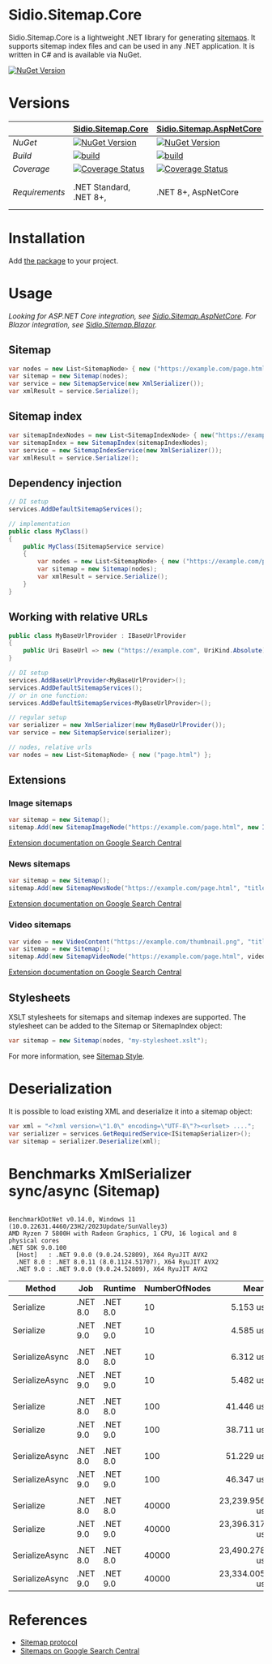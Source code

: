 Sidio.Sitemap.Core
=============
Sidio.Sitemap.Core is a lightweight .NET library for generating [sitemaps](https://www.sitemaps.org/). It supports sitemap index files and can be used in any .NET application. It is written in C# and is available via NuGet.

[![NuGet Version](https://img.shields.io/nuget/v/Sidio.Sitemap.Core)](https://www.nuget.org/packages/Sidio.Sitemap.Core/)

# Versions

|            | [Sidio.Sitemap.Core](https://github.com/marthijn/Sidio.Sitemap.Core)| [Sidio.Sitemap.AspNetCore](https://github.com/marthijn/Sidio.Sitemap.AspNetCore)                                                                                                                                                               | [Sidio.Sitemap.Blazor](https://github.com/marthijn/Sidio.Sitemap.Blazor)                                                                                                                                                           |
|------------|---------------------------------------------------------------------------------------------------------------------------|--------------------------------------------------------------------------------------------------------------------------------------------------------------------------------------------|------------------------------------------------------------------------------------------------------------------------------------------------------------------------------------|
| *NuGet*    | [![NuGet Version](https://img.shields.io/nuget/v/Sidio.Sitemap.Core)](https://www.nuget.org/packages/Sidio.Sitemap.Core/) | [![NuGet Version](https://img.shields.io/nuget/v/Sidio.Sitemap.AspNetCore)](https://www.nuget.org/packages/Sidio.Sitemap.AspNetCore/)                                                      | [![NuGet Version](https://img.shields.io/nuget/v/Sidio.Sitemap.Blazor)](https://www.nuget.org/packages/Sidio.Sitemap.Blazor/)                                                      |
| *Build*    | [![build](https://github.com/marthijn/Sidio.Sitemap.Core/actions/workflows/build.yml/badge.svg)](https://github.com/marthijn/Sidio.Sitemap.Core/actions/workflows/build.yml)| [![build](https://github.com/marthijn/Sidio.Sitemap.AspNetCore/actions/workflows/build.yml/badge.svg)](https://github.com/marthijn/Sidio.Sitemap.AspNetCore/actions/workflows/build.yml)   | [![build](https://github.com/marthijn/Sidio.Sitemap.Blazor/actions/workflows/build.yml/badge.svg)](https://github.com/marthijn/Sidio.Sitemap.Blazor/actions/workflows/build.yml)   |
| *Coverage* | [![Coverage Status](https://coveralls.io/repos/github/marthijn/Sidio.Sitemap.Core/badge.svg?branch=main)](https://coveralls.io/github/marthijn/Sidio.Sitemap.Core?branch=main)| [![Coverage Status](https://coveralls.io/repos/github/marthijn/Sidio.Sitemap.AspNetCore/badge.svg?branch=main)](https://coveralls.io/github/marthijn/Sidio.Sitemap.AspNetCore?branch=main) | [![Coverage Status](https://coveralls.io/repos/github/marthijn/Sidio.Sitemap.Blazor/badge.svg?branch=main)](https://coveralls.io/github/marthijn/Sidio.Sitemap.Blazor?branch=main) |
| *Requirements*|.NET Standard, .NET 8+, | .NET 8+, AspNetCore|.NET 8+, AspNetCore, Blazor server|


# Installation
Add [the package](https://www.nuget.org/packages/Sidio.Sitemap.Core/) to your project.

# Usage
_Looking for ASP.NET Core integration, see [Sidio.Sitemap.AspNetCore](https://github.com/marthijn/Sidio.Sitemap.AspNetCore). For Blazor integration, see [Sidio.Sitemap.Blazor](https://github.com/marthijn/Sidio.Sitemap.Blazor)._
## Sitemap
```csharp
var nodes = new List<SitemapNode> { new ("https://example.com/page.html") };
var sitemap = new Sitemap(nodes);
var service = new SitemapService(new XmlSerializer());
var xmlResult = service.Serialize();
```

## Sitemap index
```csharp
var sitemapIndexNodes = new List<SitemapIndexNode> { new("https://example.com/sitemap-1.xml") };
var sitemapIndex = new SitemapIndex(sitemapIndexNodes);
var service = new SitemapIndexService(new XmlSerializer());
var xmlResult = service.Serialize();
```

## Dependency injection
```csharp
// DI setup
services.AddDefaultSitemapServices();

// implementation
public class MyClass()
{
    public MyClass(ISitemapService service)
    {
        var nodes = new List<SitemapNode> { new ("https://example.com/page.html") };
        var sitemap = new Sitemap(nodes);
        var xmlResult = service.Serialize();
    }
}    
```

## Working with relative URLs
```csharp
public class MyBaseUrlProvider : IBaseUrlProvider
{
    public Uri BaseUrl => new ("https://example.com", UriKind.Absolute);
}

// DI setup
services.AddBaseUrlProvider<MyBaseUrlProvider>();
services.AddDefaultSitemapServices();
// or in one function:
services.AddDefaultSitemapServices<MyBaseUrlProvider>();

// regular setup
var serializer = new XmlSerializer(new MyBaseUrlProvider());
var service = new SitemapService(serializer);

// nodes, relative urls
var nodes = new List<SitemapNode> { new ("page.html") };
```

## Extensions
### Image sitemaps
```csharp
var sitemap = new Sitemap();
sitemap.Add(new SitemapImageNode("https://example.com/page.html", new ImageLocation("https://example.com/image.png")));
```
[Extension documentation on Google Search Central](https://developers.google.com/search/docs/crawling-indexing/sitemaps/image-sitemaps)

### News sitemaps
```csharp
var sitemap = new Sitemap();
sitemap.Add(new SitemapNewsNode("https://example.com/page.html", "title", "name", "EN", DateTimeOffset.UtcNow));
```
[Extension documentation on Google Search Central](https://developers.google.com/search/docs/crawling-indexing/sitemaps/news-sitemap)

### Video sitemaps
```csharp
var video = new VideoContent("https://example.com/thumbnail.png", "title", "description", "https://example.com/video.mp4", null);
var sitemap = new Sitemap();
sitemap.Add(new SitemapVideoNode("https://example.com/page.html", video));
```
[Extension documentation on Google Search Central](https://developers.google.com/search/docs/crawling-indexing/sitemaps/video-sitemaps)

## Stylesheets
XSLT stylesheets for sitemaps and sitemap indexes are supported. The stylesheet can be added to the Sitemap or SitemapIndex object:
```csharp
var sitemap = new Sitemap(nodes, "my-stylesheet.xslt");
```
For more information, see [Sitemap Style](https://www.sitemap.style/).

# Deserialization
It is possible to load existing XML and deserialize it into a sitemap object:
```csharp
var xml = "<?xml version=\"1.0\" encoding=\"UTF-8\"?><urlset> ....";
var serializer = services.GetRequiredService<ISitemapSerializer>();
var sitemap = serializer.Deserialize(xml);
```

# Benchmarks XmlSerializer sync/async (Sitemap)
```

BenchmarkDotNet v0.14.0, Windows 11 (10.0.22631.4460/23H2/2023Update/SunValley3)
AMD Ryzen 7 5800H with Radeon Graphics, 1 CPU, 16 logical and 8 physical cores
.NET SDK 9.0.100
  [Host]   : .NET 9.0.0 (9.0.24.52809), X64 RyuJIT AVX2
  .NET 8.0 : .NET 8.0.11 (8.0.1124.51707), X64 RyuJIT AVX2
  .NET 9.0 : .NET 9.0.0 (9.0.24.52809), X64 RyuJIT AVX2

```
| Method         | Job      | Runtime  | NumberOfNodes | Mean          | Error       | StdDev      | Ratio | RatioSD |
|--------------- |--------- |--------- |-------------- |--------------:|------------:|------------:|------:|--------:|
| Serialize      | .NET 8.0 | .NET 8.0 | 10            |      5.153 us |   0.0971 us |   0.0758 us |  1.00 |    0.02 |
| Serialize      | .NET 9.0 | .NET 9.0 | 10            |      4.585 us |   0.0894 us |   0.0792 us |  0.89 |    0.02 |
|                |          |          |               |               |             |             |       |         |
| SerializeAsync | .NET 8.0 | .NET 8.0 | 10            |      6.312 us |   0.0733 us |   0.0650 us |  1.00 |    0.01 |
| SerializeAsync | .NET 9.0 | .NET 9.0 | 10            |      5.482 us |   0.0189 us |   0.0167 us |  0.87 |    0.01 |
|                |          |          |               |               |             |             |       |         |
| Serialize      | .NET 8.0 | .NET 8.0 | 100           |     41.446 us |   0.4271 us |   0.3995 us |  1.00 |    0.01 |
| Serialize      | .NET 9.0 | .NET 9.0 | 100           |     38.711 us |   0.3524 us |   0.3124 us |  0.93 |    0.01 |
|                |          |          |               |               |             |             |       |         |
| SerializeAsync | .NET 8.0 | .NET 8.0 | 100           |     51.229 us |   0.4338 us |   0.4057 us |  1.00 |    0.01 |
| SerializeAsync | .NET 9.0 | .NET 9.0 | 100           |     46.347 us |   0.7401 us |   0.6923 us |  0.90 |    0.01 |
|                |          |          |               |               |             |             |       |         |
| Serialize      | .NET 8.0 | .NET 8.0 | 40000         | 23,239.956 us | 428.2431 us | 400.5788 us |  1.00 |    0.02 |
| Serialize      | .NET 9.0 | .NET 9.0 | 40000         | 23,396.317 us | 334.0125 us | 312.4355 us |  1.01 |    0.02 |
|                |          |          |               |               |             |             |       |         |
| SerializeAsync | .NET 8.0 | .NET 8.0 | 40000         | 23,490.278 us | 251.5840 us | 223.0227 us |  1.00 |    0.01 |
| SerializeAsync | .NET 9.0 | .NET 9.0 | 40000         | 23,334.005 us | 253.3734 us | 237.0057 us |  0.99 |    0.01 |


# References
- [Sitemap protocol](https://www.sitemaps.org/protocol.html)
- [Sitemaps on Google Search Central](https://developers.google.com/search/docs/crawling-indexing/sitemaps/overview)